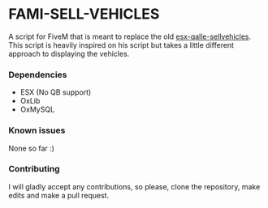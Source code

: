 # FAMI-SELL-VEHICLES

A script for FiveM that is meant to replace the old [esx-qalle-sellvehicles](https://github.com/qalle-git/esx-qalle-sellvehicles). This script is heavily inspired on his script but takes a little different approach to displaying the vehicles.

### Dependencies
- ESX (No QB support)
- OxLib
- OxMySQL

### Known issues
None so far :)

### Contributing
I will gladly accept any contributions, so please, clone the repository, make edits and make a pull request.
